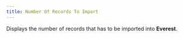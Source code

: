 ```yaml
---
title: Number Of Records To Import
---
```



Displays the number of records that has to be imported into **Everest**.
